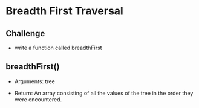 # Breadth First Traversal

## Challenge

- write a function called breadthFirst

## breadthFirst()

- Arguments: tree

- Return: An array consisting of all the values of the tree in the order they were encountered.

